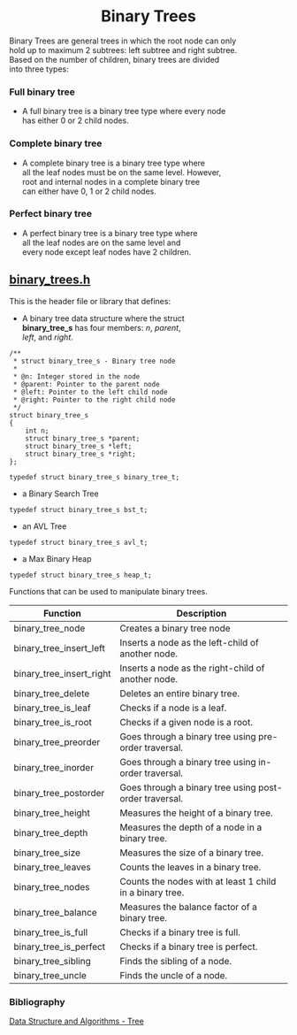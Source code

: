 # <h1 align="center">Binary Trees</h1>
Binary Trees are general trees in which the root node can only\
hold up to maximum 2 subtrees: left subtree and right subtree.\
Based on the number of children, binary trees are divided\
into three types:

### Full binary tree
- A full binary tree is a binary tree type where every node\
has either 0 or 2 child nodes.

### Complete binary tree
- A complete binary tree is a binary tree type where\
all the leaf nodes must be on the same level. However,\
root and internal nodes in a complete binary tree\
can either have 0, 1 or 2 child nodes.

### Perfect binary tree
- A perfect binary tree is a binary tree type where\
all the leaf nodes are on the same level and\
every node except leaf nodes have 2 children.

## [binary_trees.h](https://github.com/Mtiass/holbertonschool-binary_trees/blob/master/binary_trees.h)

This is the header file or library that defines:

- A binary tree data structure where the struct\
**binary_tree_s** has four members: *n*, *parent*,\
*left*, and *right*.
```
/**
 * struct binary_tree_s - Binary tree node
 *
 * @n: Integer stored in the node
 * @parent: Pointer to the parent node
 * @left: Pointer to the left child node
 * @right: Pointer to the right child node
 */
struct binary_tree_s
{
    int n;
    struct binary_tree_s *parent;
    struct binary_tree_s *left;
    struct binary_tree_s *right;
};

typedef struct binary_tree_s binary_tree_t;
```
- a Binary Search Tree
```
typedef struct binary_tree_s bst_t;
```
- an AVL Tree
```
typedef struct binary_tree_s avl_t;
```
- a Max Binary Heap
```
typedef struct binary_tree_s heap_t;
```
Functions that can be used to manipulate binary trees.

| Function | Description |
| -------- | ----------- |
| binary_tree_node | Creates a binary tree node |
| binary_tree_insert_left | Inserts a node as the left-child of another node. |
| binary_tree_insert_right | Inserts a node as the right-child of another node. |
| binary_tree_delete | Deletes an entire binary tree. |
| binary_tree_is_leaf | Checks if a node is a leaf. |
| binary_tree_is_root | Checks if a given node is a root. |
| binary_tree_preorder | Goes through a binary tree using pre-order traversal. |
| binary_tree_inorder | Goes through a binary tree using in-order traversal. |
| binary_tree_postorder | Goes through a binary tree using post-order traversal. |
| binary_tree_height | Measures the height of a binary tree. |
| binary_tree_depth | Measures the depth of a node in a binary tree. |
| binary_tree_size | Measures the size of a binary tree. |
| binary_tree_leaves | Counts the leaves in a binary tree. |
| binary_tree_nodes | Counts the nodes with at least 1 child in a binary tree. |
| binary_tree_balance | Measures the balance factor of a binary tree. |
| binary_tree_is_full | Checks if a binary tree is full. |
| binary_tree_is_perfect | Checks if a binary tree is perfect. |
| binary_tree_sibling | Finds the sibling of a node. |
| binary_tree_uncle | Finds the uncle of a node. |

### Bibliography

[Data Structure and Algorithms - Tree](https://www.tutorialspoint.com/data_structures_algorithms/tree_data_structure.htm)

